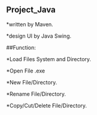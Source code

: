 ## Project_Java

*written by Maven.

*design UI by Java Swing.

##Function:

*Load Files System and Directory.

*Open File .exe

*New File/Directory.

*Rename File/Directory.

*Copy/Cut/Delete File/Directory.

